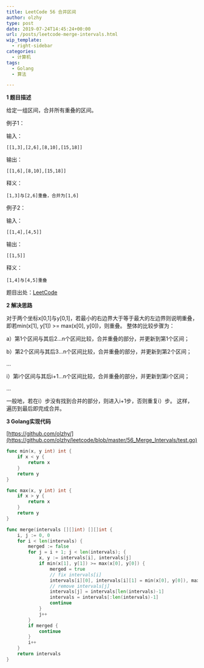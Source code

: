 ```yaml
---
title: LeetCode 56 合并区间
author: olzhy
type: post
date: 2019-07-24T14:45:24+00:00
url: /posts/leetcode-merge-intervals.html
wip_template:
  - right-sidebar
categories:
  - 计算机
tags:
  - Golang
  - 算法

---
```

**1 题目描述**
  
给定一组区间，合并所有重叠的区间。

例子1：
  
输入：

```
[[1,3],[2,6],[8,10],[15,18]]
```
  
输出：

```
[[1,6],[8,10],[15,18]]
```
  
释义：

```
[1,3]与[2,6]重叠，合并为[1,6]
```

例子2：

输入：

```
[[1,4],[4,5]]
```
  
输出：

```
[[1,5]]
```
  
释义：

```
[1,4]与[4,5]重叠
```

题目出处：[LeetCode](https://leetcode.com/problems/merge-intervals/)

**2 解决思路**
  
对于两个坐标x[0,1]与y[0,1]，若最小的右边界大于等于最大的左边界则说明重叠，即若min(x[1], y[1]) >= max(x[0], y[0])，则重叠。
整体的比较步骤为：

a）第1个区间与其后2...n个区间比较，合并重叠的部分，并更新到第1个区间；

b）第2个区间与其后3...n个区间比较，合并重叠的部分，并更新到第2个区间；

...

i）第i个区间与其后i+1...n个区间比较，合并重叠的部分，并更新到第i个区间；

...

一般地，若在i）步没有找到合并的部分，则进入i+1步，否则重复i）步。
这样，遍历到最后即完成合并。

**3 Golang实现代码**

[https://github.com/olzhy/](https://github.com/olzhy/leetcode/blob/master/56_Merge_Intervals/test.go)

```go
func min(x, y int) int {
    if x < y {
        return x
    }
    return y
}

func max(x, y int) int {
    if x > y {
        return x
    }
    return y
}

func merge(intervals [][]int) [][]int {
    i, j := 0, 0
    for i < len(intervals) {
        merged := false
        for j = i + 1; j < len(intervals); {
            x, y := intervals[i], intervals[j]
            if min(x[1], y[1]) >= max(x[0], y[0]) {
                merged = true
                // fix intervals[i]
                intervals[i][0], intervals[i][1] = min(x[0], y[0]), max(x[1], y[1])
                // remove intervals[j]
                intervals[j] = intervals[len(intervals)-1]
                intervals = intervals[:len(intervals)-1]
                continue
            }
            j++
        }
        if merged {
            continue
        }
        i++
    }
    return intervals
}
```